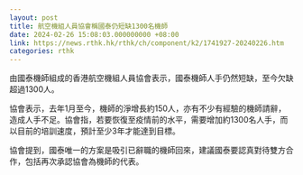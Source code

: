 ```yaml
---
layout: post
title: 航空機組人員協會稱國泰仍短缺1300名機師
date: 2024-02-26 15:08:03.000000000 +08:00
link: https://news.rthk.hk/rthk/ch/component/k2/1741927-20240226.htm
categories: rthk
---
```


由國泰機師組成的香港航空機組人員協會表示，國泰機師人手仍然短缺，至今欠缺超過1300人。

協會表示，去年1月至今，機師的淨增長約150人，亦有不少有經驗的機師請辭，造成人手不足。協會指，若要恢復至疫情前的水平，需要增加約1300名人手，而以目前的培訓速度，預計至少3年才能達到目標。

協會提到，國泰唯一的方案是吸引已辭職的機師回來，建議國泰要認真對待雙方合作，包括再次承認協會為機師的代表。

